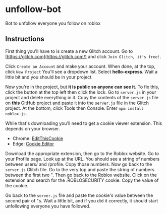 # unfollow-bot
Bot to unfollow everyone you follow on roblox
## Instructions 
First thing you'll have to is create a new Glitch account.
Go to [https://glitch.com](https://glitch.com/) and click `Join Glitch, it's free!`.

Click `Create an Account` and make your account.
When done, at the top, click `New Project`
You'll see a dropdown list. Select **hello-express**. Wait a little bit and you should be in your project.

Now you're in the project, but **it is public so anyone can see it.** To fix this, click the button at the top left then click the lock.
Go to `server.js` in your project and delete everything in it.
Copy the contents of the `server.js` file on **this** GitHub project and paste it into the `server.js` file in the Glitch project.
At the bottom, click Tools then Console. Enter `npm install noblox.js`.

While that's downloading you'll need to get a cookie viewer extension. This depends on your browser.
* Chrome: [EditThisCookie](https://chrome.google.com/webstore/detail/editthiscookie/fngmhnnpilhplaeedifhccceomclgfbg?hl=en)
* Edge: [Cookie Editor](https://microsoftedge.microsoft.com/addons/detail/cookie-editor/ajfboaconbpkglpfanbmlfgojgndmhmc?hl=en-US%3Fhl%3Den-US)

Download the appropriate extension, then go to the Roblox website. 
Go to your Profile page. Look up at the URL. You should see a string of numbers between users/ and /profile. Copy those numbers.
Now go back to the `server.js` Glitch file. Go to the very top and paste the string of numbers between the first two ".
Then go back to the Roblox website.
Click on the extension and search for the .ROBLOSECURITY cookie.
Copy the value of the cookie.

Go back to the `server.js` file and paste the cookie's value between the second pair of "s. 
Wait a little bit, and if you did it correctly, it should start unfollowing everyone you have followed.
